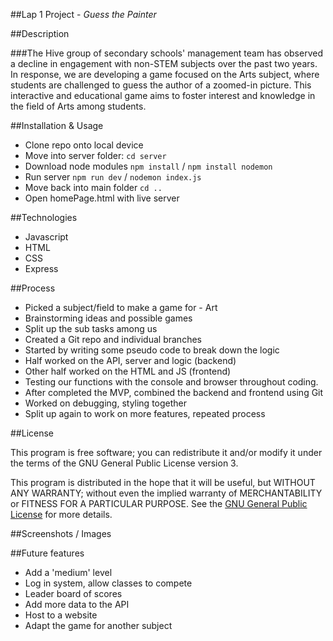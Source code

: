 ##Lap 1 Project - *Guess the Painter*

##Description

###The Hive group of secondary schools' management team has observed a decline in engagement with non-STEM subjects over the past two years. In response, we are developing a game focused on the Arts subject, where students are challenged to guess the author of a zoomed-in picture. This interactive and educational game aims to foster interest and knowledge in the field of Arts among students.

##Installation & Usage

* Clone repo onto local device
* Move into server folder:
`cd server`
* Download node modules
`npm install` / `npm install nodemon`
* Run server
`npm run dev` / `nodemon index.js`
* Move back into main folder
`cd ..`
* Open homePage.html with live server

##Technologies

* Javascript
* HTML
* CSS
* Express

##Process
* Picked a subject/field to make a game for - Art
* Brainstorming ideas and possible games
* Split up the sub tasks among us
* Created a Git repo and individual branches
* Started by writing some pseudo code to break down the logic
* Half worked on the API, server and logic (backend)
* Other half worked on the HTML and JS (frontend)
* Testing our functions with the console and browser throughout coding.
* After completed the MVP, combined the backend and frontend using Git
* Worked on debugging, styling together
* Split up again to work on more features, repeated process

##License

This program is free software; you can redistribute it and/or
modify it under the terms of the GNU General Public License
version 3.

This program is distributed in the hope that it will be useful,
but WITHOUT ANY WARRANTY; without even the implied warranty of
MERCHANTABILITY or FITNESS FOR A PARTICULAR PURPOSE. See the
[GNU General Public License](./LICENSE.md) for more details.

##Screenshots / Images

##Future features
* Add a 'medium' level
* Log in system, allow classes to compete
* Leader board of scores
* Add more data to the API
* Host to a website
* Adapt the game for another subject
